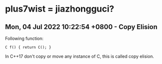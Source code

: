 # plus7wist = jiazhongguci?

## Mon, 04 Jul 2022 10:22:54 +0800 - Copy Elision

Following function:

    C f() { return C(); }

In C++17 don't copy or move any instance of C, this is called copy elision.
